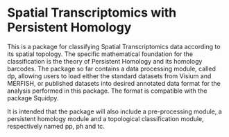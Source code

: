 # Spatial Transcriptomics with Persistent Homology

This is a package for classifying Spatial Transcriptomics data according to its 
spatial topology. The specific mathematical foundation for the classification is
the theory of Persistent Homology and its homology barcodes. The package so far
contains a data processing module, called dp, allowing users to load either the
standard datasets from Visium and MERFISH, or published datasets into desired
annotated data format for the analysis performed in this package. The format is
compatible with the package Squidpy.

It is intended that the package will also include a pre-processing module, a 
persistent homology module and a topological classification module, respectively
named pp, ph and tc.